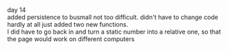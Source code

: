 day 14  
added persistence to busmall not too difficult.
didn't have to change code hardly at all just added two new functions.  
I did have to go back in and turn a static number into a relative one, so that the page would work on different computers
